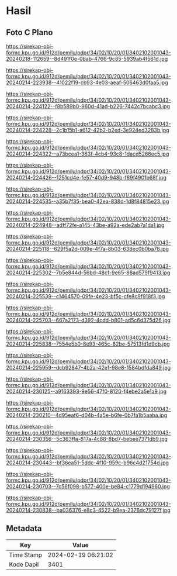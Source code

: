 # Hasil

## Foto C Plano

https://sirekap-obj-formc.kpu.go.id/912d/pemilu/pdpr/34/02/10/20/01/3402102001043-20240218-112659--8d491f0e-0bab-4766-9c85-5939ab4f561d.jpg

https://sirekap-obj-formc.kpu.go.id/912d/pemilu/pdpr/34/02/10/20/01/3402102001043-20240214-223938--41022f19-cb93-4e03-aeaf-506463d0faa5.jpg

https://sirekap-obj-formc.kpu.go.id/912d/pemilu/pdpr/34/02/10/20/01/3402102001043-20240214-224122--f8b589b0-960d-41ad-b226-7442c7bcabc3.jpg

https://sirekap-obj-formc.kpu.go.id/912d/pemilu/pdpr/34/02/10/20/01/3402102001043-20240214-224228--2c1b15b1-a612-42b2-b2ed-3e924ed3283b.jpg

https://sirekap-obj-formc.kpu.go.id/912d/pemilu/pdpr/34/02/10/20/01/3402102001043-20240214-224322--a73bcea1-363f-4cb4-93c8-1dacd5266ec5.jpg

https://sirekap-obj-formc.kpu.go.id/912d/pemilu/pdpr/34/02/10/20/01/3402102001043-20240214-224426--1251cd4e-fe57-40d9-948b-f69f4901b68f.jpg

https://sirekap-obj-formc.kpu.go.id/912d/pemilu/pdpr/34/02/10/20/01/3402102001043-20240214-224535--a35b7f35-bea0-42ea-838d-1d8f84815e23.jpg

https://sirekap-obj-formc.kpu.go.id/912d/pemilu/pdpr/34/02/10/20/01/3402102001043-20240214-224948--adff72fe-a145-43be-a92a-ede2ab7a1da1.jpg

https://sirekap-obj-formc.kpu.go.id/912d/pemilu/pdpr/34/02/10/20/01/3402102001043-20240214-225118--629f5a2d-009e-4f7a-8b03-638ec0b0ba78.jpg

https://sirekap-obj-formc.kpu.go.id/912d/pemilu/pdpr/34/02/10/20/01/3402102001043-20240214-225302--7b5e844d-56bd-48cf-9e65-88ad579f9413.jpg

https://sirekap-obj-formc.kpu.go.id/912d/pemilu/pdpr/34/02/10/20/01/3402102001043-20240214-225539--c1464570-09fe-4e23-bf5c-cfe8c9f918f3.jpg

https://sirekap-obj-formc.kpu.go.id/912d/pemilu/pdpr/34/02/10/20/01/3402102001043-20240214-225703--667a2173-d392-4cdd-b801-ad5c6d375d26.jpg

https://sirekap-obj-formc.kpu.go.id/912d/pemilu/pdpr/34/02/10/20/01/3402102001043-20240214-225838--7554e5b0-8e93-465c-82be-57513fd1d9cb.jpg

https://sirekap-obj-formc.kpu.go.id/912d/pemilu/pdpr/34/02/10/20/01/3402102001043-20240214-225959--dcb92847-4b2a-42e1-98e8-1584bdfda849.jpg

https://sirekap-obj-formc.kpu.go.id/912d/pemilu/pdpr/34/02/10/20/01/3402102001043-20240214-230125--a9163393-9e56-47f0-8120-f4ebe2a5e1a9.jpg

https://sirekap-obj-formc.kpu.go.id/912d/pemilu/pdpr/34/02/10/20/01/3402102001043-20240214-230210--4d95eaf6-d04b-4a5e-b6fe-0b7fa1b5aaba.jpg

https://sirekap-obj-formc.kpu.go.id/912d/pemilu/pdpr/34/02/10/20/01/3402102001043-20240214-230356--5c363ffa-817a-4c88-8bd7-bebee7371db9.jpg

https://sirekap-obj-formc.kpu.go.id/912d/pemilu/pdpr/34/02/10/20/01/3402102001043-20240214-230443--bf36ea51-5ddc-4f10-959c-b96c4d21754d.jpg

https://sirekap-obj-formc.kpu.go.id/912d/pemilu/pdpr/34/02/10/20/01/3402102001043-20240214-230703--7c56f098-b577-400e-be84-c1779d194960.jpg

https://sirekap-obj-formc.kpu.go.id/912d/pemilu/pdpr/34/02/10/20/01/3402102001043-20240214-230838--ba036376-e8c3-4522-b9ea-2376dc79127f.jpg


## Metadata

| Key        | Value               |
| ---------- | ------------------- |
| Time Stamp | 2024-02-19 06:21:02 |
| Kode Dapil | 3401                |



